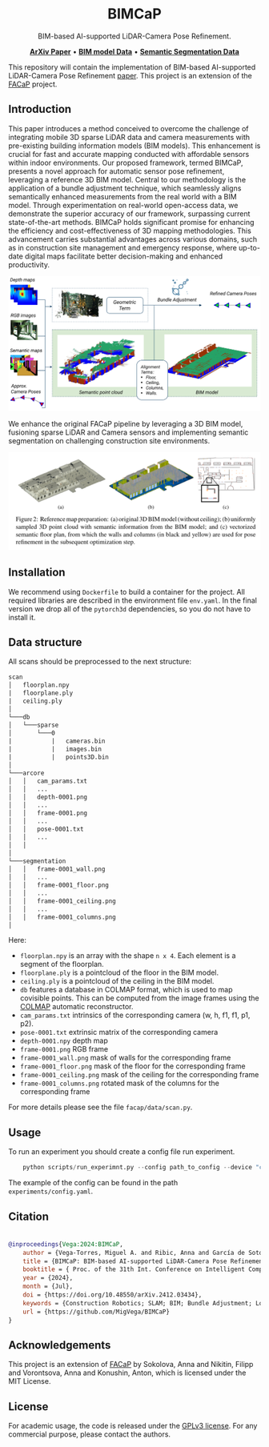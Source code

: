<h1 align="center" style="border-bottom: none">
    <b>
        BIMCaP 
    </b>	
 </h1>
<p align="center">
 BIM-based AI-supported LiDAR-Camera Pose Refinement.
</p>


 
<p align="center">
    <a href="https://arxiv.org/abs/2412.03434"><b>ArXiv Paper</b></a>  • 
    <a href="https://mediatum.ub.tum.de/1743877"><b>BIM model Data</b></a>  •  
    <a href="https://huggingface.co/erwinqi"><b>Semantic Segmentation Data</b></a>
</p>

This repository will contain the implementation of BIM-based AI-supported LiDAR-Camera Pose Refinement [paper](https://mediatum.ub.tum.de/node?id=1748534).
This project is an extension of the [FACaP](https://github.com/SamsungLabs/FACaP) project.

## Introduction

This paper introduces a method conceived to overcome the challenge of integrating mobile 3D sparse LiDAR data and camera measurements with pre-existing building information models (BIM models). This enhancement is crucial for fast and accurate mapping conducted with affordable sensors within indoor environments. 
Our proposed framework, termed BIMCaP, presents a novel approach for automatic sensor pose refinement, leveraging a reference 3D BIM model. 
Central to our methodology is the application of a bundle adjustment technique, which seamlessly aligns semantically enhanced measurements from the real world with a BIM model. 
Through experimentation on real-world open-access data, we demonstrate the superior accuracy of our framework, surpassing current state-of-the-art methods. 
BIMCaP holds significant promise for enhancing the efficiency and cost-effectiveness of 3D mapping methodologies. 
This advancement carries substantial advantages across various domains, such as in construction site management and emergency response, where up-to-date digital maps facilitate better decision-making and enhanced productivity.

![](imgs/BIMCaP_v2.png)

We enhance the original FACaP pipeline by leveraging a 3D BIM model, fusioning sparse LiDAR and Camera sensors and implementing semantic segmentation on challenging construction site environments.

![](imgs/bimfloor.png)



## Installation

We recommend using `Dockerfile` to build a container for the project. 
All required libraries are described in the environment file `env.yaml`. In the final version
we drop all of the `pytorch3d` dependencies, so you do not have to install it. 

## Data structure
All scans should be preprocessed to the next structure:
```
scan
│   floorplan.npy
|   floorplane.ply
|   ceiling.ply
│   
└───db
│   └───sparse
│       └───0
|           |   cameras.bin
|           |   images.bin
|           |   points3D.bin
│
└───arcore
│   │   cam_params.txt
│   │   ...
│   │   depth-0001.png
│   │   ...
│   │   frame-0001.png
│   │   ...
│   │   pose-0001.txt
│   │   ...
│   │
│
└───segmentation
│   │   frame-0001_wall.png
│   │   ...
│   │   frame-0001_floor.png
│   │   ...
│   │   frame-0001_ceiling.png
│   │   ...
│   │   frame-0001_columns.png
│  

```

Here:
- `floorplan.npy` is an array with the shape `n x 4`. Each element is a segment of the floorplan.
- `floorplane.ply` is a pointcloud of the floor in the BIM model.
- `ceiling.ply` is a pointcloud of the ceiling in the BIM model.
- `db` features a database in COLMAP format, which is used to map covisible points. This can be computed from the image frames using the [COLMAP](https://colmap.github.io/cli.html) automatic reconstructor.
- `cam_params.txt` intrinsics of the corresponding camera (w, h, f1, f1, p1, p2).
- `pose-0001.txt` extrinsic matrix of the corresponding camera
- `depth-0001.npy` depth map
- `frame-0001.png` RGB frame
- `frame-0001_wall.png` mask of walls for the corresponding frame
- `frame-0001_floor.png` mask of the floor for the corresponding frame
- `frame-0001_ceiling.png` mask of the ceiling for the corresponding frame
- `frame-0001_columns.png` rotated mask of the columns for the corresponding frame


For more details please see the file `facap/data/scan.py`. 

## Usage

To run an experiment you should create a config file run experiment. 

```python
    python scripts/run_experimnt.py --config path_to_config --device "cuda:0"
```

The example of the config can be found in the path `experiments/config.yaml`.

## Citation

```BibTeX

@inproceedings{Vega:2024:BIMCaP,
	author = {Vega-Torres, Miguel A. and Ribic, Anna and García de Soto, Borja and Borrmann, André},
	title = {BIMCaP: BIM-based AI-supported LiDAR-Camera Pose Refinement},
	booktitle = { Proc. of the 31th Int. Conference on Intelligent Computing in Engineering (EG-ICE)},
	year = {2024},
	month = {Jul},
	doi = {https://doi.org/10.48550/arXiv.2412.03434},
	keywords = {Construction Robotics; SLAM; BIM; Bundle Adjustment; Long-term Mapping},
	url = {https://github.com/MigVega/BIMCaP}
}

```

## Acknowledgements
This project is an extension of [FACaP](https://github.com/SamsungLabs/FACaP) by Sokolova, Anna and Nikitin, Filipp and Vorontsova, Anna and Konushin, Anton, which is licensed under the MIT License.

## License
For academic usage, the code is released under the [GPLv3 license](https://www.gnu.org/licenses/gpl-3.0.en.html). For any commercial purpose, please contact the authors.
